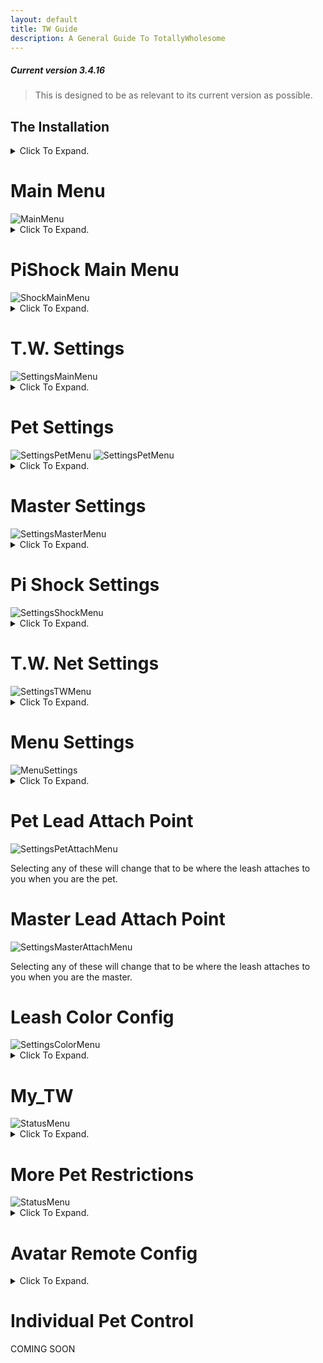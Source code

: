 ```yaml
---
layout: default
title: TW Guide
description: A General Guide To TotallyWholesome
---
```


##### Current version 3.4.16
> This is designed to be as relevant to its current version as possible.

<h2><a id="The_Installation">The Installation</a></h2>

<details>
  <summary>Click To Expand.</summary>

  <h4>1. Run Melonloader Installer</h4>
  <h4>2. Go find mods folder (Probably at C:\Program Files (x86)\Steam\steamapps\common\ChilloutVR\)</h4>
  <h4>3. Drag and drop the mod into the mods folder</h4>
  <h4>4. Run CVR</h4>

  <p>
  If you have any problems with the above I recommend you go to youtube and find some videos on how to use a computer.
  <br>If you have any problems AFTER the above I recommend you do "!logs" in the support channel and follow the instructions given.
  </p>

</details>
  
<h1><a id="Main_Menu">Main Menu</a></h1>
<img src="https://github.com/TotallyWholesome/TotallyWholesome-Wiki/assets/105324215/aeba77eb-160a-4e71-b0d6-d2376c8fb9ea" alt="MainMenu">

<details>
  <summary>Click To Expand.</summary>

  Once you have loaded into CVR and go to your QuickMenu, you should see a new tab in the top right. Clicking this tab will bring you to this first menu, the main menu. <i>After you accept the EULA.</i>

  <h3>Remove Leash</h3>
  Remove Leash does as it says. If you have <i>ANY</i> leashes attached clicking this button will remove <i>ALL</i> of the leashes.

  <h3>Clear Notifications</h3>
  Clear Notifications clears all current notifications, even those that are <i>currently</i> pending. This is more used if you need to remove a build-up of T.W. requests.

  <h3>TW Settings</h3>
  A collection of settings for T.W. <a href="#T.W._Settings">ReadMore</a>

  <h3>My TW</h3>
  A collection of settings referring to your T.W. status and other information. <a href="#My_TW">ReadMore</a>

  <h3>Gag Pets</h3>
  This toggle will attempt to gag <i>ALL</i> pets leashed. <i>This will fail if the pet does not have force mute allowed.</i>

  <h3>More Pet Restrictions</h3>
  A collection of restriction options that affect all connected pets, as long as the said pet has said restriction enabled. <a href="#More_Pet_Restrictions">ReadMore</a>

  <h3>Avatar Remote Config</h3>
  A collection of your current avatar parameters that you can set to allow the Master to control. <a href="#Avatar_Remote_Config">ReadMore</a>

  <h3>Individual Pet Controls</h3>
  A collection of your current pets allows for individual control of each pet. <a href="#Individual_Pet_Control">ReadMore</a>

  <h3>Leash Length</h3>
  Sets the length for <i>ALL</i> pet leashes. <i>THIS WILL NOT CHANGE YOUR LEASH!</i>

  <h3>Lovense Strength</h3>
  Sets the strength for <i>ALL</i> connected pet lovense. <i>THIS WILL NOT EFFECT YOUR LOVENSE!</i>
    
</details>

<h1><a id="PiShock_Main_Menu">PiShock Main Menu</a></h1>
<img src="https://user-images.githubusercontent.com/105324215/191076782-3fd1c962-eafe-4843-b431-c14f2bdc3e8e.png" alt="ShockMainMenu">

<details>
  <summary>Click To Expand.</summary>

  Under the Main Menu we have the PiShock Main Menu.

  <h3>Beep</h3>
  It beeps <i>ALL</i> connected pet PiShock devices. <i>BEEP</i>

  <h3>Vibrate</h3>
  It vibrates <i>ALL</i> connected pet PiShock devices. <i>BRR</i>

  <h3>Shock</h3>
  It shocks <i>ALL</i> connected pet PiShock devices. <i>BZZT</i>

  <h3>Height Control</h3>
  Toggles on and off height control for <i>ALL</i> connected pet PiShock devices. 

  <h3>Strength</h3>
  The strength of the Beep, Vibrate, and Shock for <i>ALL</i> connected pet PiShock devices.

  <h3>Duration</h3>
  The duration of the Beep, Vibrate, and Shock for <i>ALL</i> connected pet PiShock devices.

  <h3>Shock Height</h3>
  Sets the height at which if the pet goes over it will trigger height control.

  <h3>Shock Height Max Strength</h3>
  The max strength shock that the pet will receive when going over the height control limit.

  <h3>Shock Height Min Strength</h3>
  The min strength shock that the pet will receive when going over the height control limit.

  <h3>Shock Height Step Strength</h3>
  How fast the shocks go from Min Strength to Max Strength.

</details>  

<h1><a id="T.W._Settings">T.W. Settings</a></h1>
<img src="https://github.com/TotallyWholesome/TotallyWholesome-Wiki/assets/105324215/228378e4-c149-485d-89b8-309864c9bc6a" alt="SettingsMainMenu">

<details>
  <summary>Click To Expand.</summary>

  The first grouping under T.W. Settings

  <h3>TW Branches</h3>
  Contains the option to pick which release you will use. <i>Beta Requires Beta Key</i> (Changes on next start-up)
  
  <h3>Restart Buttplug</h3>
  Attempts to restart Buttplug.io
  
  <h3>Test Toys</h3>
  Vibrates your connected Lovense toys and beeps your connected Pishock toys.
    
  <h3>Reload Config</h3>
  Reloads the T.W. Settings config.
  
  <h3>Menu Settings</h3>
  A collection of menus that you can show or hide from the main menu. <a href="#Menu_Settings">ReadMore</a>
  
  <h3>Hide The Leash</h3>
  Toggles if any leash attached to you is hidden from everyone <i>INCLUDING YOU</i> or not.

  <h3>Private Leash</h3>
  Toggles if any leash attached to you is hidden from everyone <i>EXCLUDING PET AND MASTER</i> or not.

  <h3>Auto Accept Requests From Friends Only</h3>
  Checks to see if you have "Auto Accept Pet Requests" or "Auto Accept Master Requests" enabled then checks if the person requesting is your friend. If they are the request will be accepted.
  
  <h3>Disable TW Notification System</h3>
  Toggles if T.W. will use the TW system for notifications.

  <h3>Pet/Master Join Notifications</h3>
  Toggles if you will receive notifications when your Pet or Master joins.

  <h3>Use ActionMenu Controls</h3>
  Toggles if you will be able to control TW through the action menu. <i>Requires ActionMenu Mod</i>

  <h3>Hide TW Nameplate Badges</h3>
  Toggles if you will see badges on nameplates.

</details>  

<h1><a id="Pet_Settings">Pet Settings</a></h1>
<img src="https://github.com/TotallyWholesome/TotallyWholesome-Wiki/assets/105324215/f2edd74b-2d19-4fc7-81cb-75c9cf15bbf0" alt="SettingsPetMenu">
<img src="https://github.com/TotallyWholesome/TotallyWholesome-Wiki/assets/105324215/f2320fb2-3f7e-4c6f-bd5a-eb01e5f126ca" alt="SettingsPetMenu">

<details>
  <summary>Click To Expand.</summary>

  Settings for when you are a pet.
  
  <h3>Pet Lead Attach Point</h3>
  Sets where the lead will attach to your body when you are a pet. <a href="#Pet_Lead_Attach_Point">ReadMore</a>
  
  <h3>Auto Accept Pet Request</h3>
  Does as it says. Auto Accepts pet requests from anyone that isn't blocked on T.W.

  <h3>Allow Force Mute</h3>
  Allows for Master to mute you.

  <h3>Enable Muffled Mode</h3>
  If "Allow Force Mute" is on along with this toggle you will be muffled instead of muted.

  <h3>Enable Toy Control</h3>
  Enable to allow for Lovense integration with T.W. <a href="https://wiki.totallywholeso.me/ToyIntegrations">Setup</a>

  <h3>Allow Toy Control</h3>
  Allow for your connected toy to be controlled through T.W.

  <h3>Follow Master On World Change</h3>
  If Master has "Allow Pet To Follow You" enabled when your master moves to a new world you will be pulled with them.

  <h3>Allow World/Prop Pinning</h3>
  Allows for your leash to be set to a prop by your master.

  <h3>Allow Movement Controls</h3>
  Sets if your master will be able to disallow you from flying or sitting.

  <h3>Allow Blindfolding</h3>
  Allows for Master to blind you.

  <h3>Allow Deafening</h3>
  Allows for Master to deafen you.

  <h3>Blindness Radius</h3>
  Sets how far you will be able to see while blind. Higher number = See more

  <h3>Deafen Attenuation</h3>
  Sets how much noise will be filtered out. 

</details>  
 
<h1><a id="Master_Settings">Master Settings</a></h1>
<img src="https://user-images.githubusercontent.com/105324215/191077785-fd1f700a-bb19-4157-9172-24f0937025d5.png" alt="SettingsMasterMenu">

<details>
  <summary>Click To Expand.</summary>

  Settings for when you are a master.

  <h3>Master Lead Attach Point</h3>
  Sets where the lead will attach to your body when you are a master. <a href="#Master_Lead_Attach_Point">ReadMore</a>
  
  <h3>Allow Pet To Follow You</h3>
  Sends world change to pets to allow them to follow.

  <h3>Auto Accept Master Requests</h3>
  Does as it says. Auto Accepts Master Requests from *anyone* that is not blocked through T.W.

</details>  

<h1><a id="Pi_Shock_Settings">Pi Shock Settings</a></h1>
<img src="https://user-images.githubusercontent.com/105324215/191077941-f98c1fa7-0701-449c-a710-4ffd8e589ee8.png" alt="SettingsShockMenu">

<details>
  <summary>Click To Expand.</summary>

  Settings for enabling Pi Shock features.
  
  <h3>Shocker Management</h3>
  <i>Covered in Setup Video.</i> <img src="https://totallywholeso.me/assets/vid/PiShockSetupTW.mp4" alt="Click-Me-For-Setup-Video">

  <h3>Allow Shock Control</h3>
  Enable to allow for Pi Shock integration with T.W.

  <h3>Allow Beep</h3>
  Allow Master to Beep PiShock Devices.

  <h3>Allow Vibrate</h3>
  Allow Master to Vibrate PiShock Devices.

  <h3>Allow Shock</h3>
  Allow Master to Shock PiShock Devices.

  <h3>Allow Height Control</h3>
  Allow Master to toggle height control.

  <h3>Height Control Warning</h3>
  Receive a warning when you are about to trigger the height control shock.
  
  <h3>Random Shocker Mode</h3>
  Sends shocks to a random shocker device.

</details>  

<h1><a id="T.W._Net_Settings">T.W. Net Settings</a></h1>
<img src="https://github.com/TotallyWholesome/TotallyWholesome-Wiki/assets/105324215/4188f782-e3a6-4985-bc83-9d099e9152ab" alt="SettingsTWMenu">

<details>
  <summary>Click To Expand.</summary>

  Settings for connecting with T.W.

  <h3>Disconnect From TWNet</h3>
  Should not need to be used. Disconnects you from TW Network.

  <h3>Reconnect to TWNet</h3>
  Should not need to be used. TW will auto-reconnect unless disconnected using "Disconnect From TWNet".

  <h3>Leash Style</h3>
  Allows for setting the style of the leash. Local Only.

  <h3>Leash Color Config</h3>
  Menu for changing your leash color. <a href="#Leash_Colour">ReadMore</a>
  
  <h3>Custom Leash Colour</h3>
  Enable for custom color

  <h3>Hide Custom Leash Style</h3>
  Allows for Custom Leash Style to be hidden. Custom is a user-setup leash style, not a default leash style.

</details>  

<h1><a id="Menu_Settings">Menu Settings</a></h1>
<img src="https://user-images.githubusercontent.com/105324215/191078429-7af49ce2-f1c3-4213-9a56-268789b4c812.png" alt="MenuSettings">

<details>
  <summary>Click To Expand.</summary>

  <h3>Logo Position Y</h3>
  Sets the T.W. logo, <i>the one used to open the menu</i> up and down position. 
  
  <h3>Logo Position X</h3>
  Sets the T.W. logo, <i>the one used to open the menu</i> left and right position. 
  
  <h3>Hide Pi Shock Elements</h3>
  Enabling hides the Pi Shock Elements from the Main Menu.

  <h3>Hide Toy Strength</h3>
  Enabling hides the toy strength slider from the Main Menu.

</details>  

<h1><a id="Pet_Lead_Attach_Point">Pet Lead Attach Point</a></h1>
<img src="https://user-images.githubusercontent.com/105324215/191078706-761d6008-363d-40c5-a8b6-544105c61682.png" alt="SettingsPetAttachMenu">

Selecting any of these will change that to be where the leash attaches to you when you are the pet.

<h1><a id="Master_Lead_Attach_Point">Master Lead Attach Point</a></h1>
<img src="https://user-images.githubusercontent.com/105324215/191078745-368d4567-ce60-4bc2-b2e1-6c8aa52a4742.png" alt="SettingsMasterAttachMenu">

Selecting any of these will change that to be where the leash attaches to you when you are the master.

<h1><a id="Leash_Colour">Leash Color Config</a></h1>
<img src="https://user-images.githubusercontent.com/105324215/191078796-ebfe2415-c727-4fe3-b9c5-144d7169ff78.png" alt="SettingsColorMenu">

<details>
  <summary>Click To Expand.</summary>

  <h3>Save</h3>
  Sets the color in the color preview box as your leash color.

</details>  

<h1><a id="My_TW">My_TW</a></h1>
<img src="https://github.com/TotallyWholesome/TotallyWholesome-Wiki/assets/105324215/6bb32196-d626-4308-b9be-dc2c80bccf75" alt="StatusMenu">

<details>
  <summary>Click To Expand.</summary>

  Menus for status <i>Some changes here will show on the button used to open the menu.</i>

  <h3>Enable Status</h3>
  Enables having a T.W. Logo near your nametag.

  <h3>Display Special Badge</h3>
  Enabled Special tag on the T.W. logo if you have one.

  <h3>Hide Status In Public</h3>
  Hides T.W. Status in public worlds.

  <h3>Show Device Status</h3>
  Enables an icon to be shown if others have devices connected.

  <h3>Show Auto Accept</h3>
  Enables an icon to be shown if others have Auto Accept enabled.

  <h3>Enter Rank Key</h3>
  You get one of these if you are in the Beta.

  <h3>My Achievements</h3>
  An April fools prank that stuck. A menu to see all of the achievements you have got through TW.

  <h3>Other stuff</h3>
  Buttons for Discord, PiShock Homepage, Licences, and Eula.
  
</details>  

<h1><a id="More_Pet_Restrictions">More Pet Restrictions</a></h1>
<img src="https://github.com/TotallyWholesome/TotallyWholesome-Wiki/assets/105324215/272a0c33-3dc2-448d-a236-f0028d17e202" alt="StatusMenu">

<details>
  <summary>Click To Expand.</summary>

  Menu for pet restrictions. Changing these options affects all connected pets.

  <h3>Temp Leash Unlock</h3>
  Temporarily unlocks all leashes.

  <h3>Disallow Flight</h3>
  Attempts to disallow flight for all pets.

  <h3>Disallow Seats</h3>
  Attempts to disallow seats for all pets.

  <h3>Blindfold</h3>
  Attempts to blindfold all pets.

  <h3>Deafen</h3>
  Attempts to deafen all pets.

  <h3>Set World Pin</h3>
  Will make a target that appears to come from your hand. Once triggered a world pin will be set that can be used to leash all pets too.

  <h3>Lock Leash to World Pin</h3>
  Uses world pin set by "Set World Pin" to attempt to leash all pets to world pin.

  <h3>Select Bound Prop</h3>
  Opens up a menu that shows current props available to set as leash points.

  <h3>Lock Leash to Prop</h3>
  Toggles on and off attempting to set all pets' leash points to whichever prop is set in "Select Bound Prop".
  
</details>

<h1><a id="Avatar_Remote_Config">Avatar Remote Config</a></h1>

<details>
  <summary>Click To Expand.</summary>
<br>
<img src="https://user-images.githubusercontent.com/105324215/191087313-2e6a512c-a481-4fca-824f-21614a7e2126.png" alt="AvatarRemoteConfig">
  
<h3>Parameters</h3>
Enabling any of the parameters you see will allow the master to control them.
  
</details>

<h1><a id="Individual_Pet_Control">Individual Pet Control</a></h1>
COMING SOON

